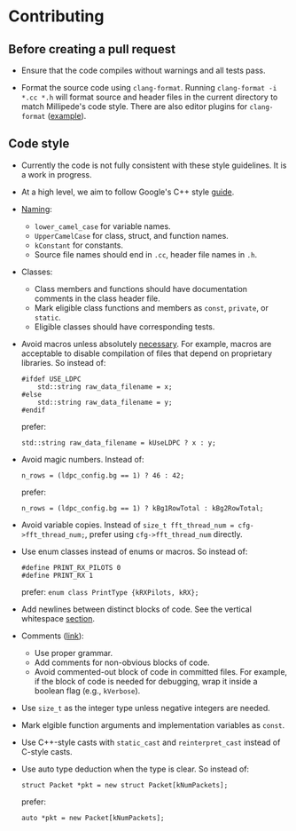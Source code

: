 # Contributing 


## Before creating a pull request

  * Ensure that the code compiles without warnings and all tests pass.

  * Format the source code using `clang-format`. Running `clang-format -i *.cc
    *.h` will format source and header files in the current directory to match
    Millipede's code style. There are also editor plugins for `clang-format`
    ([example](https://github.com/google/vim_codefmt)).

## Code style

  * Currently the code is not fully consistent with these style guidelines. It
    is a work in progress.

  * At a high level, we aim to follow Google's C++ style
    [guide](https://google.github.io/styleguide/cppguide.html).

  * [Naming](https://google.github.io/styleguide/cppguide.html#Naming):
    * `lower_camel_case` for variable names.
    * `UpperCamelCase` for class, struct, and function names.
    * `kConstant` for constants.
    * Source file names should end in `.cc`, header file names in `.h`.

  * Classes:
    * Class members and functions should have documentation comments in the
      class header file.
    * Mark eligible class functions and members as `const`, `private`, or
      `static`.
    * Eligible classes should have corresponding tests.

  * Avoid macros unless absolutely
    [necessary](https://google.github.io/styleguide/cppguide.html#Preprocessor_Macros).
    For example, macros are acceptable to disable compilation of files that
    depend on proprietary libraries. So instead of:


    ```
    #ifdef USE_LDPC
        std::string raw_data_filename = x;
    #else
        std::string raw_data_filename = y;
    #endif
    ```

    prefer:
    ```
    std::string raw_data_filename = kUseLDPC ? x : y;
    ```

  * Avoid magic numbers. Instead of:
    ```
    n_rows = (ldpc_config.bg == 1) ? 46 : 42;
    ```

    prefer:
    ```
    n_rows = (ldpc_config.bg == 1) ? kBg1RowTotal : kBg2RowTotal;
    ```

  * Avoid variable copies. Instead of `size_t fft_thread_num =
    cfg->fft_thread_num;`, prefer using `cfg->fft_thread_num` directly.

  * Use enum classes instead of enums or macros. So instead of:

    ```
    #define PRINT_RX_PILOTS 0
    #define PRINT_RX 1
    ```
 
    prefer:
		```
		enum class PrintType {kRXPilots, kRX};
		```

  * Add newlines between distinct blocks of code. See the vertical whitespace
    [section](https://google.github.io/styleguide/cppguide.html#Vertical_Whitespace).

  * Comments
    ([link](https://google.github.io/styleguide/cppguide.html#Comments)):
    * Use proper grammar.
    * Add comments for non-obvious blocks of code.
    * Avoid commented-out block of code in committed files. For example, if the
      block of code is needed for debugging, wrap it inside a boolean flag
      (e.g., `kVerbose`).

  * Use `size_t` as the integer type unless negative integers are needed.

  * Mark elgible function arguments and implementation variables as `const`.

  * Use C++-style casts with `static_cast` and `reinterpret_cast` instead of
    C-style casts.

  * Use auto type deduction when the type is clear. So instead of:
    ```
    struct Packet *pkt = new struct Packet[kNumPackets];
    ```

    prefer:
    ```
    auto *pkt = new Packet[kNumPackets];
    ```
